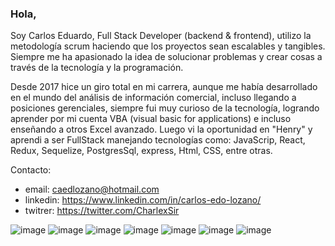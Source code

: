 ### Hola, 

Soy Carlos Eduardo, Full Stack Developer (backend & frontend), utilizo la metodología scrum haciendo que los proyectos sean escalables y tangibles.  Siempre me ha apasionado la idea de solucionar problemas y crear cosas  a través de la tecnología y la programación. 
 
Desde 2017 hice un giro total en mi carrera, aunque me había desarrollado en el mundo del análisis de información comercial, incluso llegando a posiciones gerenciales, siempre fui muy curioso de la tecnología, logrando aprender por mi cuenta VBA (visual basic for applications) e incluso enseñando a otros Excel avanzado. Luego vi la oportunidad en "Henry" y aprendi a ser FullStack manejando tecnologías como: JavaScrip, React, Redux, Sequelize, PostgresSql, express, Html, CSS,  entre otras.


Contacto:
 - email:    caedlozano@hotmail.com
 - linkedin: https://www.linkedin.com/in/carlos-edo-lozano/
 - twitrer:  https://twitter.com/CharlexSir

![image](https://user-images.githubusercontent.com/77077762/122805644-f6a30580-d28e-11eb-9158-483990b4acb9.png)
![image](https://user-images.githubusercontent.com/77077762/122805662-fdca1380-d28e-11eb-9b3a-e468bcdd815a.png)
![image](https://user-images.githubusercontent.com/77077762/122805685-0589b800-d28f-11eb-8692-840db5f0c8c0.png)
![image](https://user-images.githubusercontent.com/77077762/122805704-0b7f9900-d28f-11eb-8384-13130e97430e.png)
![image](https://user-images.githubusercontent.com/77077762/122805735-15090100-d28f-11eb-89e7-8a9ed22d3054.png)
![image](https://user-images.githubusercontent.com/77077762/122805760-1c300f00-d28f-11eb-96a6-8e7491b2e1f5.png)
![image](https://user-images.githubusercontent.com/77077762/122805780-23571d00-d28f-11eb-8e4f-86e4de165c3e.png)



